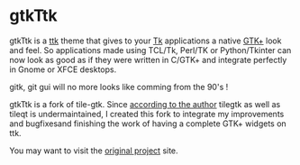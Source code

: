 gtkTtk
========

gtkTtk is a [ttk](http://wiki.tcl.tk/14796) theme that gives to your [Tk](http://wiki.tcl.tk/477) applications a native [GTK+](http://www.gtk.org/) look and feel.
So applications made using TCL/Tk, Perl/TK or Python/Tkinter can now look as good as if they were written in C/GTK+ and integrate perfectly in Gnome or XFCE desktops.

gitk, git gui will no more looks like comming from the 90's !

gtkTtk is a fork of tile-gtk.
Since [according to the author][1] tilegtk as well as tileqt is
undermaintained, I created this fork to integrate my improvements and bugfixesand finishing the work of having a complete GTK+ widgets on ttk.

You may want to visit the [original project][2] site.

[1]: http://www.tclcommunityassociation.org/wub/proceedings/Proceedings-2010/GeorgePetasis/TileQtAndTileGTK.pdf

[2]: http://www.ellogon.org/petasis/tcltk-projects/tilegtk
